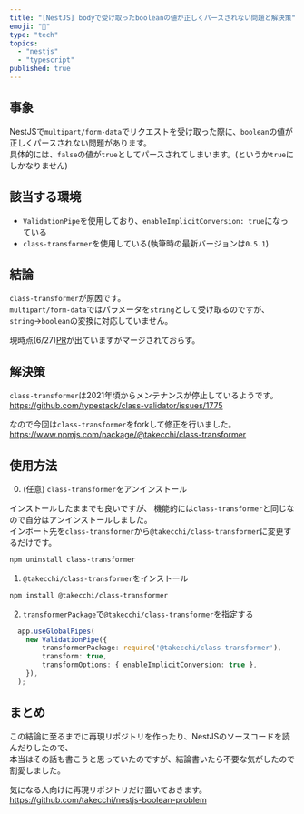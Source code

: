 ```yaml
---
title: "[NestJS] bodyで受け取ったbooleanの値が正しくパースされない問題と解決策"
emoji: "🐛"
type: "tech"
topics:
  - "nestjs"
  - "typescript"
published: true
---
```


## 事象

NestJSで`multipart/form-data`でリクエストを受け取った際に、`boolean`の値が正しくパースされない問題があります。  
具体的には、`false`の値が`true`としてパースされてしまいます。(というか`true`にしかなりません)

## 該当する環境

- `ValidationPipe`を使用しており、`enableImplicitConversion: true`になっている
- `class-transformer`を使用している(執筆時の最新バージョンは`0.5.1`)

## 結論
`class-transformer`が原因です。  
`multipart/form-data`ではパラメータを`string`として受け取るのですが、`string`->`boolean`の変換に対応していません。

現時点(6/27)[PR](https://github.com/typestack/class-transformer/pull/1686)が出ていますがマージされておらず。

## 解決策
`class-transformer`は2021年頃からメンテナンスが停止しているようです。  
https://github.com/typestack/class-validator/issues/1775  

なので今回は`class-transformer`をforkして修正を行いました。
https://www.npmjs.com/package/@takecchi/class-transformer

## 使用方法

0. (任意) `class-transformer`をアンインストール

インストールしたままでも良いですが、 機能的には`class-transformer`と同じなので自分はアンインストールしました。  
インポート先を`class-transformer`から`@takecchi/class-transformer`に変更するだけです。

```bash
npm uninstall class-transformer
```

1. `@takecchi/class-transformer`をインストール

```bash
npm install @takecchi/class-transformer
```

2. `transformerPackage`で`@takecchi/class-transformer`を指定する

```ts
  app.useGlobalPipes(
    new ValidationPipe({
        transformerPackage: require('@takecchi/class-transformer'),
        transform: true,
        transformOptions: { enableImplicitConversion: true },
    }),
  );
```

## まとめ

この結論に至るまでに再現リポジトリを作ったり、NestJSのソースコードを読んだりしたので、  
本当はその話も書こうと思っていたのですが、結論書いたら不要な気がしたので割愛しました。

気になる人向けに再現リポジトリだけ置いておきます。  
https://github.com/takecchi/nestjs-boolean-problem